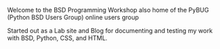 Welcome to the BSD Programming Workshop also home of the PyBUG (Python BSD Users Group) online users group

Started out as a Lab site and Blog for documenting and testing my work with BSD, Python, CSS, and HTML.
